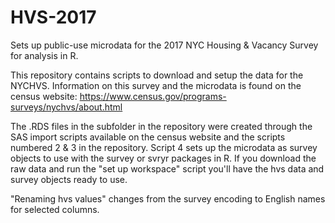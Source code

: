 # HVS-2017
Sets up public-use microdata for the 2017 NYC Housing &amp; Vacancy Survey for analysis in R.

This repository contains scripts to download and setup the data for the NYCHVS.
Information on this survey and the microdata is found on the census website:
https://www.census.gov/programs-surveys/nychvs/about.html

The .RDS files in the subfolder in the repository were created through the SAS import scripts available on the census website and the scripts numbered 2 & 3 in the repository.
Script 4 sets up the microdata as survey objects to use with the survey or svryr packages in R.
If you download the raw data and run the "set up workspace" script you'll have the hvs data and survey objects ready to use.

"Renaming hvs values" changes from the survey encoding to English names for selected columns.

